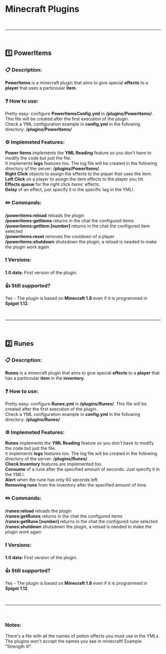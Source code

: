 # Minecraft Plugins

<br>

------------------------------------------------------------------------------------------------------------------------------------------------------------------------------

<br>

## :one: PowerItems

### :clipboard: Description:
**PowerItems** is a minecraft plugin that aims to give special **effects** to a **player** that uses a particoular **item**.

### :question: How to use:
Pretty easy: configure **PowerItemsConfig.yml** in **/plugins/PowerItems/**. This file will be created after the first execution of the plugin. <br>
Check a YML configuration example in **config.yml** in the following directory: **/plugins/PowerItems/**

### :gear: Implemeted Features:
**Power Items** implements the **YML Reading** feature so you don't have to modify the code but just the file. <br>
It implements **logs** features too. The log file will be created in the following directory of the server: **/plugins/PowerItems/**. <br>
**Right Click** objects to assign the effects to the player that uses the item. <br>
**Left Click** on a player to assign the item effects to the player you hit. <br>
**Effects queue** for the right click items' effects. <br>
**Delay** of an effect, just specify it in the specific tag in the YML!. <br>

### :pencil2: Commands:
**/poweritems:reload** reloads the plugin <br>
**/poweritems:getItems** returns in the chat the configured items <br>
**/poweritems:getItem [number]** returns in the chat the configured item selected <br>
**/poweritems:reset** removes the cooldown of a player <br>
**/poweritems:shutdown** shutsdown the plugin, a reload is needed to make the plugin work again <br>

### :exclamation: Versions:
**1.0 data**: First version of the plugin.

### :+1: Still supported?
Yes - The plugin is based on **Minecraft 1.8** even if it is programmed in **Spigot 1.12**.

<br>

------------------------------------------------------------------------------------------------------------------------------------------------------------------------------

<br>

## :two: Runes

### :clipboard: Description:
**Runes** is a minecraft plugin that aims to give special **effects** to a **player** that has a particoular **item** in the **inventory**.

### :question: How to use:
Pretty easy: configure **Runes.yml** in **/plugins/Runes/**. This file will be created after the first execution of the plugin. <br>
Check a YML configuration example in **config.yml** in the following directory: **/plugins/Runes/**

### :gear: Implemeted Features:
**Runes** implements the **YML Reading** feature so you don't have to modify the code but just the file. <br>
It implements **logs** features too. The log file will be created in the following directory of the server: **/plugins/Runes/**. <br>
**Check Inventory** features are implemented too. <br>
**Consume** of a rune after the specified amount of seconds. Just specify it in the YML!. <br>
**Alert** when the rune has only 60 seconds left. <br>
**Removing rune** from the inventory after the specified amount of time. <br>

### :pencil2: Commands:
**/runes:reload** reloads the plugin <br>
**/runes:getRunes** returns in the chat the configured items <br>
**/runes:getRune [number]** returns in the chat the configured rune selected <br>
**/runes:shutdown** shutsdown the plugin, a reload is needed to make the plugin work again <br>

### :exclamation: Versions:
**1.0 data**: First version of the plugin.

### :+1: Still supported?
Yes - The plugin is based on **Minecraft 1.8** even if it is programmed in **Spigot 1.12**.

<br>

------------------------------------------------------------------------------------------------------------------------------------------------------------------------------

<br>

### Notes:
There's a file with all the names of potion effects you must use in the YMLs. <br>
The plugins won't accept the names you see in minecraft! Example "Strength III". <br>
